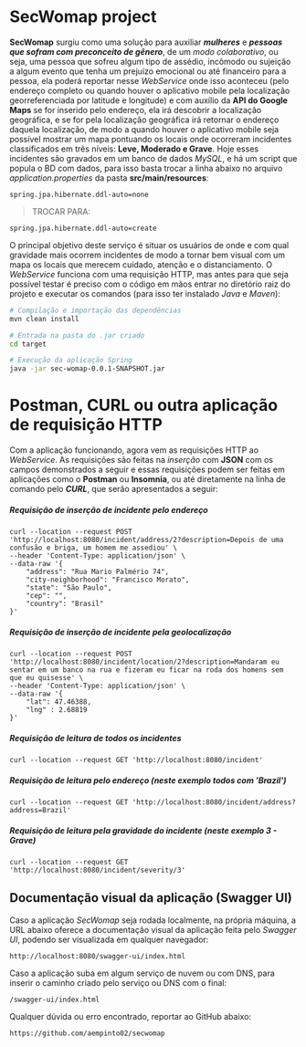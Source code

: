 # SecWomap project

**SecWomap** surgiu como uma solução para auxiliar **_mulheres_** e **_pessoas que sofram com preconceito de gênero_**, de um _modo colaborativo_, ou seja, uma pessoa que sofreu algum tipo de assédio, incômodo ou sujeição a algum evento que tenha um prejuízo emocional ou até financeiro para a pessoa, ela poderá reportar nesse *WebService* onde isso aconteceu (pelo endereço completo ou quando houver o aplicativo mobile pela localização georreferenciada por latitude e longitude) e com auxílio da **API do Google Maps** se for inserido pelo endereço, ela irá descobrir a localização geográfica, e se for pela localização geográfica irá retornar o endereço daquela localização, de modo a quando houver o aplicativo mobile seja possível mostrar um mapa pontuando os locais onde ocorreram incidentes classificados em três níveis: **Leve, Moderado e Grave**. Hoje esses incidentes são gravados em um banco de dados *MySQL*, e há um script que popula o BD com dados, para isso basta trocar a linha abaixo no arquivo *application.properties* da pasta **src/main/resources**:

```application.properties
spring.jpa.hibernate.ddl-auto=none
```
> TROCAR PARA:

```application.properties
spring.jpa.hibernate.ddl-auto=create
```

O principal objetivo deste serviço é situar os usuários de onde e com qual gravidade mais ocorrem incidentes de modo a tornar bem visual com um mapa os locais que merecem cuidado, atenção e o distanciamento. O *WebService* funciona com uma requisição HTTP, mas antes para que seja possível testar é preciso com o código em mãos entrar no diretório raiz do projeto e executar os comandos (para isso ter instalado *Java* e *Maven*):

```bash
# Compilação e importação das dependências
mvn clean install

# Entrada na pasta do .jar criado
cd target

# Execução da aplicação Spring
java -jar sec-womap-0.0.1-SNAPSHOT.jar
```

# Postman, CURL ou outra aplicação de requisição HTTP

Com a aplicação funcionando, agora vem as requisições HTTP ao *WebService*. As requisições são feitas na *inserção* com **JSON** com os campos demonstrados a seguir e essas requisições podem ser feitas em aplicações como o **Postman** ou **Insomnia**, ou até diretamente na linha de comando pelo **_CURL_**, que serão apresentados a seguir:

##### Requisição de inserção de incidente pelo endereço
```curl
curl --location --request POST 'http://localhost:8080/incident/address/2?description=Depois de uma confusão e briga, um homem me assediou' \
--header 'Content-Type: application/json' \
--data-raw '{
    "address": "Rua Mario Palmério 74",
    "city-neighborhood": "Francisco Morato",
    "state": "São Paulo",
    "cep": "",
    "country": "Brasil"
}'
```

##### Requisição de inserção de incidente pela geolocalização
```curl
curl --location --request POST 'http://localhost:8080/incident/location/2?description=Mandaram eu sentar em um banco na rua e fizeram eu ficar na roda dos homens sem que eu quisesse' \
--header 'Content-Type: application/json' \
--data-raw '{
    "lat": 47.46388,
    "lng" : 2.68819
}'
```

##### Requisição de leitura de todos os incidentes
```curl
curl --location --request GET 'http://localhost:8080/incident'
```

##### Requisição de leitura pelo endereço (neste exemplo todos com 'Brazil')
```curl
curl --location --request GET 'http://localhost:8080/incident/address?address=Brazil'
```

##### Requisição de leitura pela gravidade do incidente (neste exemplo 3 - Grave)
```curl
curl --location --request GET 'http://localhost:8080/incident/severity/3'
```

## Documentação visual da aplicação (Swagger UI)

Caso a aplicação *SecWomap* seja rodada localmente, na própria máquina, a URL abaixo oferece a documentação visual da aplicação feita pelo *Swagger UI*, podendo ser visualizada em qualquer navegador:

```swagger
http://localhost:8080/swagger-ui/index.html
```

Caso a aplicação suba em algum serviço de nuvem ou com DNS, para inserir o caminho criado pelo serviço ou DNS com o final:

```
/swagger-ui/index.html
```

Qualquer dúvida ou erro encontrado, reportar ao GitHub abaixo:

```
https://github.com/aempinto02/secwomap
```